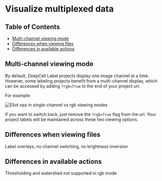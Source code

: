 # Visualize multiplexed data

## Table of Contents
- [Multi-channel viewing mode](#multi-channel-viewing-mode)
- [Differences when viewing files](#differences-when-viewing-files)
- [Differences in available actions](#differences-in-available-actions)

## Multi-channel viewing mode
By default, DeepCell Label projects display one image channel at a time. However, some labeling projects benefit from a multi-channel display, which can be accessed by adding `?rgb=True` to the end of your project url.

For example:

![Eliot npz in single-channel vs rgb viewing modes](https://figure-eight-deepcell.s3.us-east-2.amazonaws.com/instructions_and_examples/janelia_demo/single_channel_to_rgb.png)

If you want to switch back, just remove the `?rgb=True` flag from the url. Your project labels will be maintained across these two viewing options.

## Differences when viewing files
Label overlays, no channel switching, no brightness inversion

## Differences in available actions
Thresholding and watershed not supported in rgb mode
